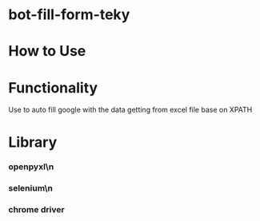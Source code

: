 # bot-fill-form-teky
# How to Use 

# Functionality 
Use to auto fill google with the data getting from excel file base on XPATH

# Library 
 ### openpyxl\n
 ### selenium\n
 ### chrome driver
 
